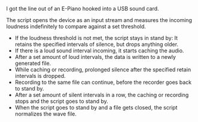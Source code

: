 I got the line out of an E-Piano hooked into a USB sound card. 

The script opens the device as an input stream and measures the incoming loudness indefinitely to compare against a set threshold.
- If the loudness threshold is not met, the script stays in stand by: It retains the specified intervals of silence, but drops anything older.
- If there is a loud sound interval incoming, it starts caching the audio.
- After a set amount of loud intervals, the data is written to a newly generated file.
- While caching or recording, prolonged silence after the specified retain intervals is dropped.
- Recording to the same file can continue, before the recorder goes back to stand by.
- After a set amount of silent intervals in a row, the caching or recording stops and the script goes to stand by.
- When the script goes to stand by and a file gets closed, the script normalizes the wave file.
